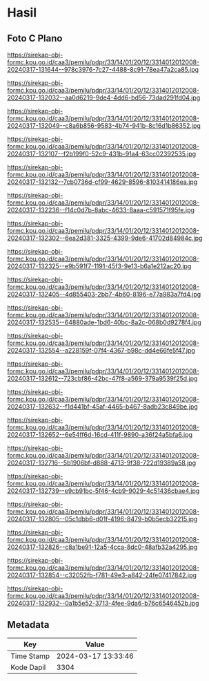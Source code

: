 # Hasil

## Foto C Plano

https://sirekap-obj-formc.kpu.go.id/caa3/pemilu/pdpr/33/14/01/20/12/3314012012008-20240317-131644--978c3976-7c27-4488-8c91-78ea47a2ca85.jpg

https://sirekap-obj-formc.kpu.go.id/caa3/pemilu/pdpr/33/14/01/20/12/3314012012008-20240317-132032--aa0d6219-9de4-4dd6-bd56-73dad291fd04.jpg

https://sirekap-obj-formc.kpu.go.id/caa3/pemilu/pdpr/33/14/01/20/12/3314012012008-20240317-132049--c8a6b856-9583-4b74-941b-8c16d1b86352.jpg

https://sirekap-obj-formc.kpu.go.id/caa3/pemilu/pdpr/33/14/01/20/12/3314012012008-20240317-132107--f2b199f0-52c9-431b-91a4-63cc02392535.jpg

https://sirekap-obj-formc.kpu.go.id/caa3/pemilu/pdpr/33/14/01/20/12/3314012012008-20240317-132132--7cb0736d-cf99-4629-8596-8103414186ea.jpg

https://sirekap-obj-formc.kpu.go.id/caa3/pemilu/pdpr/33/14/01/20/12/3314012012008-20240317-132236--f14c0d7b-8abc-4633-8aaa-c591571f95fe.jpg

https://sirekap-obj-formc.kpu.go.id/caa3/pemilu/pdpr/33/14/01/20/12/3314012012008-20240317-132302--6ea2d381-3325-4399-9de6-41702d84984c.jpg

https://sirekap-obj-formc.kpu.go.id/caa3/pemilu/pdpr/33/14/01/20/12/3314012012008-20240317-132325--e9b591f7-1191-45f3-9e13-b6a1e212ac20.jpg

https://sirekap-obj-formc.kpu.go.id/caa3/pemilu/pdpr/33/14/01/20/12/3314012012008-20240317-132405--4d855403-2bb7-4b60-8196-e77a983a7fd4.jpg

https://sirekap-obj-formc.kpu.go.id/caa3/pemilu/pdpr/33/14/01/20/12/3314012012008-20240317-132535--64880ade-1bd6-40bc-8a2c-068b0d9278f4.jpg

https://sirekap-obj-formc.kpu.go.id/caa3/pemilu/pdpr/33/14/01/20/12/3314012012008-20240317-132554--a228159f-07f4-4367-b98c-dd4e66fe5f47.jpg

https://sirekap-obj-formc.kpu.go.id/caa3/pemilu/pdpr/33/14/01/20/12/3314012012008-20240317-132612--723cbf86-42bc-47f8-a569-379a9539f25d.jpg

https://sirekap-obj-formc.kpu.go.id/caa3/pemilu/pdpr/33/14/01/20/12/3314012012008-20240317-132632--f1d441bf-45af-4465-b467-8adb23c849be.jpg

https://sirekap-obj-formc.kpu.go.id/caa3/pemilu/pdpr/33/14/01/20/12/3314012012008-20240317-132652--6e54ff6d-16cd-411f-9890-a36f24a5bfa6.jpg

https://sirekap-obj-formc.kpu.go.id/caa3/pemilu/pdpr/33/14/01/20/12/3314012012008-20240317-132716--5b1906bf-d888-4713-9f38-722d19389a58.jpg

https://sirekap-obj-formc.kpu.go.id/caa3/pemilu/pdpr/33/14/01/20/12/3314012012008-20240317-132739--e9cb91bc-5f46-4cb9-9029-4c51436cbae4.jpg

https://sirekap-obj-formc.kpu.go.id/caa3/pemilu/pdpr/33/14/01/20/12/3314012012008-20240317-132805--05c1dbb6-d01f-4196-8479-b0b5ecb32215.jpg

https://sirekap-obj-formc.kpu.go.id/caa3/pemilu/pdpr/33/14/01/20/12/3314012012008-20240317-132826--c8a1be91-12a5-4cca-8dc0-48afb32a4295.jpg

https://sirekap-obj-formc.kpu.go.id/caa3/pemilu/pdpr/33/14/01/20/12/3314012012008-20240317-132854--c32052fb-f781-49e3-a842-24fe07417842.jpg

https://sirekap-obj-formc.kpu.go.id/caa3/pemilu/pdpr/33/14/01/20/12/3314012012008-20240317-132932--0a1b5e52-3713-4fee-9da6-b76c6546452b.jpg


## Metadata

| Key        | Value               |
| ---------- | ------------------- |
| Time Stamp | 2024-03-17 13:33:46 |
| Kode Dapil | 3304                |



